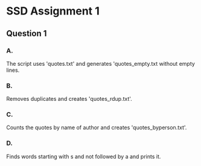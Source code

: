 # SSD Assignment 1

## Question 1
### A.
The script uses 'quotes.txt' and generates 'quotes_empty.txt without empty lines.

### B.
Removes duplicates and creates 'quotes_rdup.txt'.

### C.
Counts the quotes by name of author and creates 'quotes_byperson.txt'.

### D.
Finds words starting with s and not followed by a and prints it.
